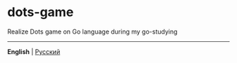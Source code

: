 dots-game
=========

Realize Dots game on Go language during my go-studying

* * *

**English** | [Русский](README.ru.md)
